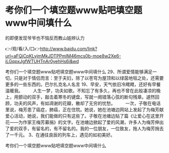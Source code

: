 # 考你们一个填空题www贴吧填空题www中间填什么
的即便发现爷爷也不恼反而教山娃辨认力

👉/观/看/入/口👉http://www.baidu.com/link?url=aFQjCpKLyjmMkJDTPPmIM46mcs0b-moe8w2Xe6-iLGqpxJgfWTUHTnAr0yehHs6i&wd

考你们一个填空题www贴吧填空题www中间填什么	29、所谓爱情能够满足一切，只是对于情侣而言：至于夫妇，除了以苍穹为屋顶和以绿茵地毯之处，还需要更多的一些东西的。巴尔扎克名人名言
	19、早安，天气依旧冷飕飕，还好有早餐温暖我。
　　人生一梦，功夫如歌。不知忘了有多久，再也不曾在此般凄凉的晚上，用颤动的双手，敲击着寒冬的键盘，写就一阕错落心弦的断句残章。遽然回顾，功夫的风声，有如凋谢的花瓣，散却了无穷的忧愁。
　　一次，子敬在电话里说，梅芳患了癌症，肺癌，正在住院。她说，她在池塘边网站上发起了为梅芳献爱心活动，她说，我们能做的只有这些了。子敬在池塘边贴了篇《让爱心在这里开花——为作家王梅芳募捐》的文字。在池塘边掀起了爱的风潮，许多人为梅芳伸出了爱的双手，有留名的，有不留名的。我的一位朋友，一位致友，拖人为梅芳捎去了一千元。
	3、在通往良辰的列车上，遇见的如初美好。

考你们一个填空题www贴吧填空题www中间填什么
